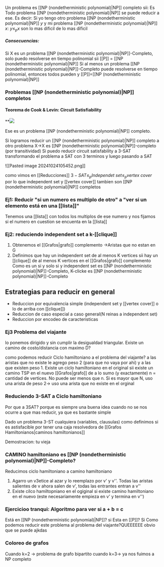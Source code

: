Un problema es [[NP (nondetherministic polynomial)|NP]] completo sii:
Es 
Todo problema [[NP (nondetherministic polynomial)|NP]] se puede reducir a ese. Es decir: Si yo tengo otro problema [[NP (nondetherministic polynomial)|NP]] $y$ y mi problema [[NP (nondetherministic polynomial)|NP]] $x$: $y\leq_{p}x$
son lo mas dificil de lo mas dificil

##### Consecuencias: 
Si X es un problema [[NP (nondetherministic polynomial)|NP]]-Completo, solo puedo resolverse en tiempo polinomial sii [[P]] = [[NP (nondetherministic polynomial)|NP]] 
Si al menos un problema [[NP (nondetherministic polynomial)|NP]]-Completo puede resolverse en tiempo polinomial, entonces todos pueden y [[P]]=[[NP (nondetherministic polynomial)|NP]]



### Problemas [[NP (nondetherministic polynomial)|NP]] completos
#### Teorema de Cook & Levin: Circuit Satisfiability 

**![](https://lh7-rt.googleusercontent.com/slidesz/AGV_vUfGOJvAdFpiIYGKUngmron3TZdQALAKQaXdp8Hz-stiCtOcvdq55hsOrtg4xaORV_OjeM91iIjd_7nfgZCRD_2bjGrb5UPhxJ7iK-wUU1i6jtFwvRVzhvKugbTTP6FWEbiEzuKwWdvscf495q6VrzSh8SJh99L3=s2048?key=ddV7CqlIamrZHzGhNajamQ)

Ese es un problema [[NP (nondetherministic polynomial)|NP]] completo.

Si logramos reducir un [[NP (nondetherministic polynomial)|NP]] completo a otro problema X->X es [[NP (nondetherministic polynomial)|NP]]-completo (por transitividad)
Si puedo reducir circuit satisfability a 3-SAT transformando el problema a SAT con 3 terminos y luego pasando a SAT

![[Pasted image 20241024105452.png]]

como vimos en [[Reducciones]] $3-SAT \leq_{p} Independet \ set \leq_{p} vertex \ cover$ por lo que independent set y [[vertex cover]] tambien son [[NP (nondetherministic polynomial)|NP]] completos 


### Ej1: Reducir "si un numero es multiplo de otro" a "ver si un elemento está en una [[lista]]"
Tenemos una [[lista]] con todos los multiplos de ese numero y nos fijamos si el numero en cuestion se encuenta en la [[lista]]


### Ej2: reduciendo independent set a k-[[clique]]
1. Obtenemos el [[Grafos|grafo]] complemento ->Aristas que no estan en G 
2. Definimos que hay un independent set de al menos K vertices sii hay un [[clique]] de al menos K vertices en el [[Grafos|grafo]] complemento
Como es un si y solo si y independent set es [[NP (nondetherministic polynomial)|NP]]-Completo, K-clicke es [[NP (nondetherministic polynomial)|NP]]-Completo


## Estrategias para reducir en general 
- Reduccion por equivalencia simple (independent set y [[vertex cover]] o lo de arriba con [[clique]])
- Reduccion de caso especial a caso general(N reinas a independent set)
- Reduccion por encodeo de caracteristicas


### Ej3 Problema del viajante 
lo ponemos dirigido y sin cumplir la desigualdad triangular.
Existe un camino de costo/distancia con maximo D?

como podemos reducir Ciclo hamiltoniano a el problema del viajante?
a las aristas que no existe le agrego peso 2 (para que no vaya por ahi) y a las que existen peso 1. 
Existe un ciclo hamiltoniano en el original sii existe un camino TSP en el nuevo [[Grafos|grafo]] de a lo sumo (y exactamente) n = cantidad de vertices. No puede ser menos que n. Si es mayor que N, uso una arista de peso 2-> uso una arista que no existe en el orginal

### Reduciendo 3-SAT a Ciclo hamiltoniano 

Por que a 3SAT? porque es siempre una buena idea cuando no se nos ocurre a que mas reducir, ya que es bastante simple 

Dado un problema 3-ST cualquiera (variables, clausulas) como definimos si es astisfacible por tener una caja resolvedora de [[Grafos Hamiltonianos|caminos hamiltonianos]]

Demostracion: tu vieja 


### CAMINO hamiltoniano es [[NP (nondetherministic polynomial)|NP]]-Completo?

Reducimos ciclo hamiltoniano a camino hamiltoniano 
1. Agarro un v3etice al azar y lo reemplazo por v' y v''. Todas las aristas salientes de v ahora salen de v', todas las entrantes entran a v'' 
2. Existe cilco hamiltopniano en el ogiginal si existe camino hamiltoniano en el nuevo (este necesariamente empieza en v' y termina en v'')

### Ejercicioo tranqui: Algoritmo para ver si a + b = c

Está en [[NP (nondetherministic polynomial)|NP]]? si
Esta en [[P]]? Si
Como podemos reducir este problema al problema del viajante?QUEEEEEE
obvio que se puede ajkdas

### Coloreo de grafos
Cuando k=2 -> problema de grafo bipartito 
cuando k=3-> ya nos fuimos a NP completo